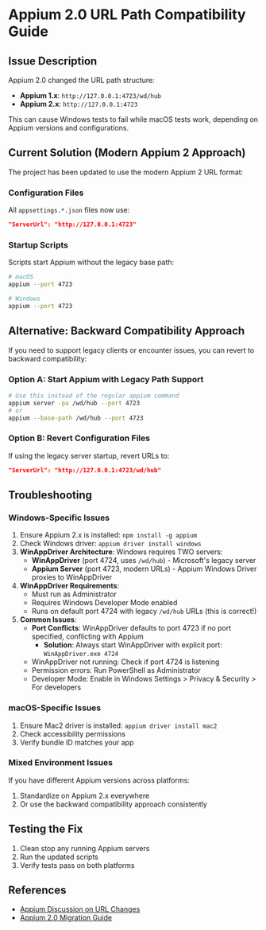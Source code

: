 # Appium 2.0 URL Path Compatibility Guide

## Issue Description
Appium 2.0 changed the URL path structure:
- **Appium 1.x**: `http://127.0.0.1:4723/wd/hub`
- **Appium 2.x**: `http://127.0.0.1:4723`

This can cause Windows tests to fail while macOS tests work, depending on Appium versions and configurations.

## Current Solution (Modern Appium 2 Approach)
The project has been updated to use the modern Appium 2 URL format:

### Configuration Files
All `appsettings.*.json` files now use:
```json
"ServerUrl": "http://127.0.0.1:4723"
```

### Startup Scripts
Scripts start Appium without the legacy base path:
```bash
# macOS
appium --port 4723

# Windows
appium --port 4723
```

## Alternative: Backward Compatibility Approach
If you need to support legacy clients or encounter issues, you can revert to backward compatibility:

### Option A: Start Appium with Legacy Path Support
```bash
# Use this instead of the regular appium command
appium server -pa /wd/hub --port 4723
# or
appium --base-path /wd/hub --port 4723
```

### Option B: Revert Configuration Files
If using the legacy server startup, revert URLs to:
```json
"ServerUrl": "http://127.0.0.1:4723/wd/hub"
```

## Troubleshooting

### Windows-Specific Issues
1. Ensure Appium 2.x is installed: `npm install -g appium`
2. Check Windows driver: `appium driver install windows`
3. **WinAppDriver Architecture**: Windows requires TWO servers:
   - **WinAppDriver** (port 4724, uses `/wd/hub`) - Microsoft's legacy server
   - **Appium Server** (port 4723, modern URLs) - Appium Windows Driver proxies to WinAppDriver
4. **WinAppDriver Requirements**:
   - Must run as Administrator
   - Requires Windows Developer Mode enabled
   - Runs on default port 4724 with legacy `/wd/hub` URLs (this is correct!)
5. **Common Issues**:
   - **Port Conflicts**: WinAppDriver defaults to port 4723 if no port specified, conflicting with Appium
     - **Solution**: Always start WinAppDriver with explicit port: `WinAppDriver.exe 4724`
   - WinAppDriver not running: Check if port 4724 is listening
   - Permission errors: Run PowerShell as Administrator  
   - Developer Mode: Enable in Windows Settings > Privacy & Security > For developers

### macOS-Specific Issues
1. Ensure Mac2 driver is installed: `appium driver install mac2`
2. Check accessibility permissions
3. Verify bundle ID matches your app

### Mixed Environment Issues
If you have different Appium versions across platforms:
1. Standardize on Appium 2.x everywhere
2. Or use the backward compatibility approach consistently

## Testing the Fix
1. Clean stop any running Appium servers
2. Run the updated scripts
3. Verify tests pass on both platforms

## References
- [Appium Discussion on URL Changes](https://discuss.appium.io/t/issue-with-connecting-appium-to-winappdriver/39970)
- [Appium 2.0 Migration Guide](https://appium.io/docs/en/2.0/guides/migrating-1-to-2/) 